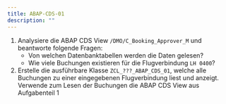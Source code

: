 ```yaml
---
title: ABAP-CDS-01
description: ""
---
```


1. Analysiere die ABAP CDS View `/DMO/C_Booking_Approver_M` und beantworte folgende Fragen:
   - Von welchen Datenbanktabellen werden die Daten gelesen?
   - Wie viele Buchungen existieren für die Flugverbindung `LH 0400`?
2. Erstelle die ausführbare Klasse `ZCL_???_ABAP_CDS_01`, welche alle Buchungen zu einer eingegebenen Flugverbindung liest und anzeigt. Verwende zum Lesen der Buchungen die ABAP CDS View aus Aufgabenteil 1
